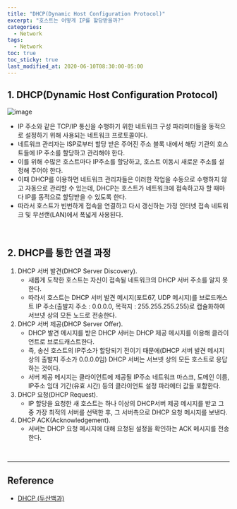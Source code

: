 ```yaml
---
title: "DHCP(Dynamic Host Configuration Protocol)"
excerpt: "호스트는 어떻게 IP를 할당받을까?"
categories:
  - Network
tags:
  - Network
toc: true
toc_sticky: true
last_modified_at: 2020-06-10T08:30:00-05:00
---
```


## 1. DHCP(Dynamic Host Configuration Protocol)

![image](https://user-images.githubusercontent.com/56240505/77391297-c5156300-6ddb-11ea-9741-b3802286352d.png)

* IP 주소와 같은 TCP/IP 통신을 수행하기 위한 네트워크 구성 파라미터들을 동적으로 설정하기 위해 사용되는 네트워크 프로토콜이다.
* 네트워크 관리자는 ISP로부터 할당 받은 주어진 주소 블록 내에서 해당 기관의 호스트들에 IP 주소를 할당하고 관리해야 한다.
* 이를 위해 수많은 호스트마다 IP주소를 할당하고, 호스트 이동시 새로운 주소를 설정해 주어야 한다.
* 이때 DHCP를 이용하면 네트워크 관리자들은 이러한 작업을 수동으로 수행하지 않고 자동으로 관리할 수 있는데, DHCP는 호스트가 네트워크에 접속하고자 할 때마다 IP를 동적으로 할당받을 수 있도록 한다.
* 따라서 호스트가 빈번하게 접속을 연결하고 다시 갱신하는 가정 인터넷 접속 네트워크 및 무선랜(LAN)에서 폭넓게 사용된다.

<br>

## 2. DHCP를 통한 연결 과정

1. DHCP 서버 발견(DHCP Server Discovery).
	* 새롭게 도착한 호스트는 자신이 접속될 네트워크의 DHCP 서버 주소를 알지 못한다.
	* 따라서 호스트는 DHCP 서버 발견 메시지(포트67, UDP 메시지)를 브로드캐스트 IP 주소(출발지 주소 : 0.0.0.0, 목적지 : 255.255.255.255)로 캡슐화하여 서브넷 상의 모든 노드로 전송한다.
2. DHCP 서버 제공(DHCP Server Offer).
	* DHCP 발견 메시지를 받은 DHCP 서버는 DHCP 제공 메시지를 이용해 클라이언트로 브로드캐스트한다.
	* 즉, 송신 호스트의 IP주소가 할당되기 전이기 때문에(DHCP 서버 발견 메시지 상의 출발지 주소가 0.0.0.0임) DHCP 서버는 서브넷 상의 모든 호스트로 응답하는 것이다.
	* 서버 제공 메시지는 클라이언트에 제공될 IP주소 네트워크 마스크, 도메인 이름, IP주소 임대 기간(유효 시간) 등의 클라이언트 설정 파라메터 값들 포함한다.
3. DHCP 요청(DHCP Request).
	* IP 할당을 요청한 새 호스트는 하나 이상의 DHCP서버 제공 메시지를 받고 그 중 가장 최적의 서버를 선택한 후, 그 서버측으로 DHCP 요청 메시지를 보낸다.
4. DHCP ACK(Acknowledgement).
	* 서버는 DHCP 요청 메시지에 대해 요청된 설정을 확인하는 ACK 메시지를 전송한다.

<br>

---

## Reference

* [DHCP (두산백과)](https://terms.naver.com/entry.nhn?docId=2835899&cid=40942&categoryId=32851)
